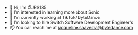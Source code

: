 - 👋 Hi, I’m @JRS185
- 👀 I’m interested in learning more about Sonic
- 🌱 I’m currently working at TikTok/ ByteDance
- 💞️ I’m looking to hire Switch Software Development Engineer's
- 📫 You can reach me at jacqueline.saavedra@bytedance.com

<!---
JRS185/JRS185 is a ✨ special ✨ repository because its `README.md` (this file) appears on your GitHub profile.
You can click the Preview link to take a look at your changes.
--->
